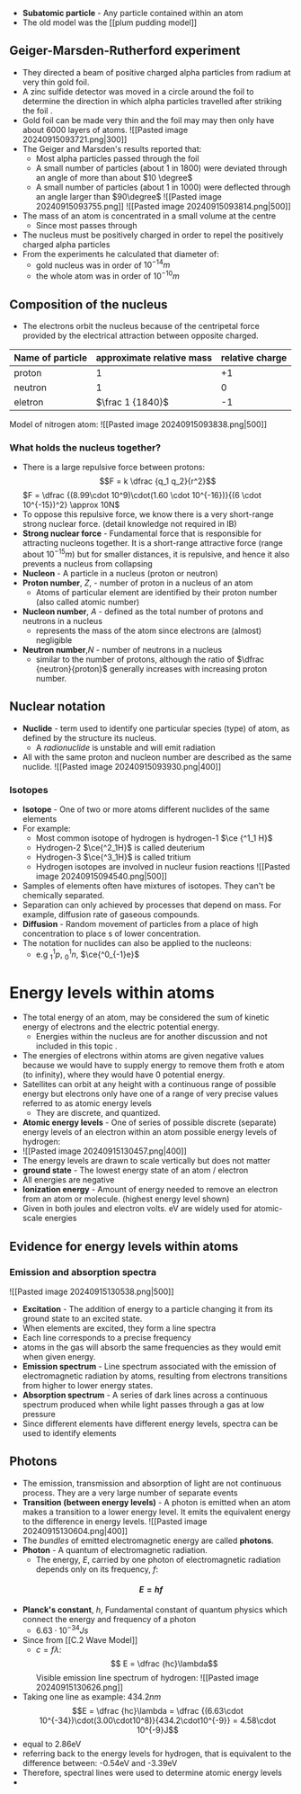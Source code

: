 - **Subatomic particle** - Any particle contained within an atom
- The old model was the [[plum pudding model]]
## Geiger-Marsden-Rutherford experiment 
- They directed a beam of positive charged alpha particles from radium at very thin gold foil. 
- A zinc sulfide detector was moved in a circle around the foil to determine the direction in which alpha particles travelled after striking the foil . 
- Gold foil can be made very thin and the foil may may then only have about 6000 layers of atoms. 
![[Pasted image 20240915093721.png|300]]
- The Geiger and Marsden's results reported that:
	- Most alpha particles passed through the foil
	- A small number of particles (about 1 in 1800) were deviated through an angle of more than about $10 \degree$
	- A small number of particles (about 1 in 1000) were deflected through an angle larger than $90\degree$
![[Pasted image 20240915093755.png]]
![[Pasted image 20240915093814.png|500]]
- The mass of an atom is concentrated in a small volume at the centre
	- Since most passes through
- The nucleus must be positively charged in order to repel the positively charged alpha particles 
- From the experiments he calculated that diameter of:
	- gold nucleus was in order of $10^{-14}m$
	- the whole atom was in order of $10^{-10}m$
## Composition of the nucleus
- The electrons orbit the nucleus because of the centripetal force provided by the electrical attraction between opposite charged. 

| Name of particle | approximate relative mass | relative charge |
| ---------------- | ------------------------- | --------------- |
| proton           | 1                         | +1              |
| neutron          | 1                         | 0               |
| eletron          | $\frac 1 {1840}$          | -1              |
Model of nitrogen atom:
![[Pasted image 20240915093838.png|500]]

### What holds the nucleus together? 
- There is a large repulsive force between protons:
$$F = k \dfrac {q_1 q_2}{r^2}$$
$F = \dfrac {(8.99\cdot 10^9)\cdot(1.60 \cdot 10^{-16})}{(6 \cdot 10^{-15})^2} \approx 10N$
- To oppose this repulsive force, we know there is a very short-range strong nuclear force. (detail knowledge not required in IB) 
- **Strong nuclear force** - Fundamental force that is responsible for attracting nucleons together. It is a short-range attractive force (range about $10^{-15}m$) but for smaller distances, it is repulsive, and hence it also prevents a nucleus from collapsing
- **Nucleon** - A particle in a nucleus (proton or neutron)
- **Proton number**, $Z$, - number of proton in a nucleus of an atom 
	- Atoms of particular element are identified by their proton number (also called atomic number)
- **Nucleon number**, $A$ - defined as the total number of protons and neutrons in a nucleus
	- represents the mass of the atom since electrons are (almost) negligible
- **Neutron number**,$N$ - number of neutrons in a nucleus
	- similar to the number of protons, although the ratio of $\dfrac {neutron}{proton}$ generally increases with increasing proton number. 
## Nuclear notation
- **Nuclide** - term used to identify one particular species (type) of atom, as defined by the structure its nucleus. 
	- A *radionuclide* is unstable and will emit radiation
- All with the same proton and nucleon number are described as the same nuclide.
![[Pasted image 20240915093930.png|400]]
### Isotopes
- **Isotope** - One of two or more atoms different nuclides of the same elements 
- For example:
	- Most common isotope of hydrogen is hydrogen-1 $\ce {^1_1 H}$
	- Hydrogen-2 $\ce{^2_1H}$ is called deuterium
	- Hydrogen-3 $\ce{^3_1H}$ is called tritium
	- Hydrogen isotopes are involved in nucleur fusion reactions
![[Pasted image 20240915094540.png|500]]
- Samples of elements often have mixtures of isotopes. They can't be chemically separated. 
- Separation can only achieved by processes that depend on mass. For example, diffusion rate of gaseous compounds. 
- **Diffusion** - Random movement of particles from a place of high concentration to place s of lower concentration. 
- The notation for nuclides can also be applied to the nucleons:
	- e.g $^1_1p$, $^1_0n$, $\ce{^0_{-1}e}$
# Energy levels within atoms
- The total energy of an atom, may be considered the sum of kinetic energy of electrons and the electric potential energy. 
	- Energies within the nucleus are for another discussion and not included in this topic . 
- The energies of electrons within atoms are given negative values because we would have to supply energy to remove them froth e atom (to infinity), where they would have 0 potential energy. 
- Satellites can orbit at any height with a continuous range of possible energy but electrons only have one of a range of very precise values referred to as atomic energy levels
	- They are discrete, and quantized.
- **Atomic energy levels** - One of series of possible discrete (separate) energy levels of an electron within an atom
possible energy levels of hydrogen:
- ![[Pasted image 20240915130457.png|400]]
- The energy levels are drawn to scale vertically but does not matter
- **ground state** - The lowest energy state of an atom / electron
- All energies are negative
- **Ionization energy** - Amount of energy needed to remove an electron from an atom or molecule. (highest energy level shown)
- Given in both joules and electron volts. eV are widely used for atomic-scale energies
## Evidence for energy levels within atoms
### Emission and absorption spectra
![[Pasted image 20240915130538.png|500]]
- **Excitation** - The addition of energy to a particle changing it from its ground state to an excited state.
- When elements are excited, they form a line spectra 
- Each line corresponds to a precise frequency 
- atoms in the gas will absorb the same frequencies as they would emit when given energy.
- **Emission spectrum** - Line spectrum associated with the emission of electromagnetic radiation by atoms, resulting from electrons transitions from higher to lower energy states.
- **Absorption spectrum** - A series of dark lines across a continuous spectrum produced when while light passes through a gas at low pressure
- Since different elements have different energy levels, spectra can be used to identify elements 
## Photons 
- The emission, transmission and absorption of light are not continuous process. They are a very large number of separate events 
- **Transition (between energy levels)** - A photon is emitted when an atom makes a transition to a lower energy level. It emits the equivalent energy to the difference in energy levels. 
![[Pasted image 20240915130604.png|400]]
- The *bundles* of emitted electromagnetic energy are called **photons**.  
- **Photon** - A quantum of electromagnetic radiation.
	- The energy, $E$, carried by one photon of electromagnetic radiation depends only on its frequency, $f$:
#### $$ E = hf$$
- **Planck's constant**, $h$, Fundamental constant of quantum physics which connect the energy and frequency of a photon
	- $6.63 \cdot 10^{-34}Js$
- Since from [[C.2 Wave Model]]
	- $c = f \lambda$:
$$ E = \dfrac {hc}\lambda$$
Visible emission line spectrum of hydrogen:
![[Pasted image 20240915130626.png]]
- Taking one line as example: $434.2nm$ 
$$E = \dfrac {hc}\lambda = \dfrac {(6.63\cdot 10^{-34})\cdot(3.00\cdot10^8)}{434.2\cdot10^{-9}} = 4.58\cdot 10^{-9}J$$
- equal to 2.86eV
- referring back to the energy levels for hydrogen, that is equivalent to the difference between: -0.54eV and -3.39eV
- Therefore, spectral lines were used to determine atomic energy levels
- 